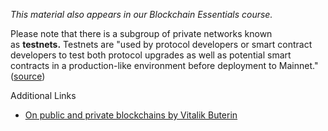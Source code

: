 *This material also appears in our Blockchain Essentials course.*

Please note that there is a subgroup of private networks known as **testnets.** Testnets are "used by protocol developers or smart contract developers to test both protocol upgrades as well as potential smart contracts in a production-like environment before deployment to Mainnet." ([source](https://ethereum.org/en/developers/docs/networks/#testnets))

Additional Links

- [On public and private blockchains by Vitalik Buterin](https://blog.ethereum.org/2015/08/07/on-public-and-private-blockchains/)
